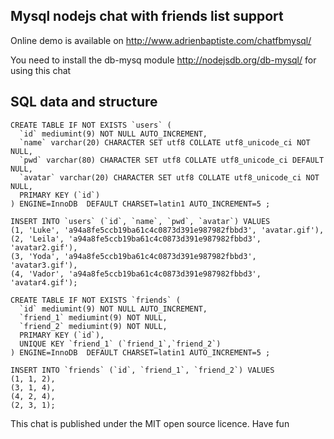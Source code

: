 ## Mysql nodejs chat with friends list support
Online demo is available on http://www.adrienbaptiste.com/chatfbmysql/

You need to install the db-mysq module http://nodejsdb.org/db-mysql/ for using this chat

## SQL data and structure

	CREATE TABLE IF NOT EXISTS `users` (
	  `id` mediumint(9) NOT NULL AUTO_INCREMENT,
	  `name` varchar(20) CHARACTER SET utf8 COLLATE utf8_unicode_ci NOT NULL,
	  `pwd` varchar(80) CHARACTER SET utf8 COLLATE utf8_unicode_ci DEFAULT NULL,
	  `avatar` varchar(20) CHARACTER SET utf8 COLLATE utf8_unicode_ci NOT NULL,
	  PRIMARY KEY (`id`)
	) ENGINE=InnoDB  DEFAULT CHARSET=latin1 AUTO_INCREMENT=5 ;

	INSERT INTO `users` (`id`, `name`, `pwd`, `avatar`) VALUES
	(1, 'Luke', 'a94a8fe5ccb19ba61c4c0873d391e987982fbbd3', 'avatar.gif'),
	(2, 'Leila', 'a94a8fe5ccb19ba61c4c0873d391e987982fbbd3', 'avatar2.gif'),
	(3, 'Yoda', 'a94a8fe5ccb19ba61c4c0873d391e987982fbbd3', 'avatar3.gif'),
	(4, 'Vador', 'a94a8fe5ccb19ba61c4c0873d391e987982fbbd3', 'avatar4.gif');
	
	CREATE TABLE IF NOT EXISTS `friends` (
	  `id` mediumint(9) NOT NULL AUTO_INCREMENT,
	  `friend_1` mediumint(9) NOT NULL,
	  `friend_2` mediumint(9) NOT NULL,
	  PRIMARY KEY (`id`),
	  UNIQUE KEY `friend_1` (`friend_1`,`friend_2`)
	) ENGINE=InnoDB  DEFAULT CHARSET=latin1 AUTO_INCREMENT=5 ;

	INSERT INTO `friends` (`id`, `friend_1`, `friend_2`) VALUES
	(1, 1, 2),
	(3, 1, 4),
	(4, 2, 4),
	(2, 3, 1);

This chat is published under the MIT open source licence.
Have fun
